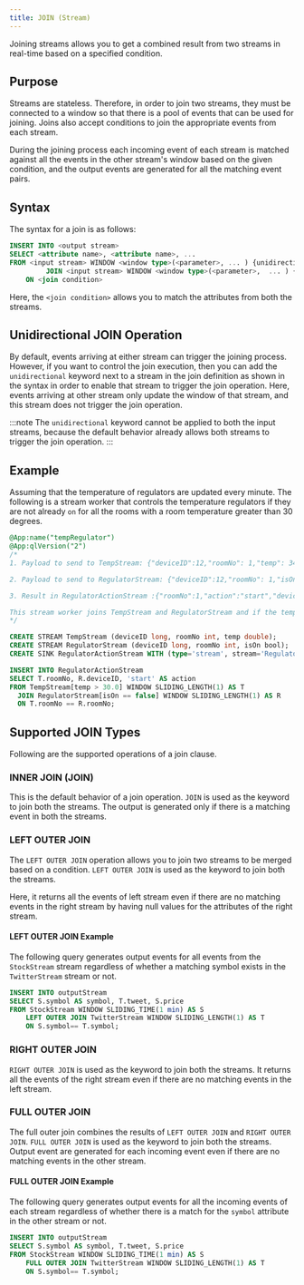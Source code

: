 ```yaml
---
title: JOIN (Stream)
---
```


Joining streams allows you to get a combined result from two streams in real-time based on a specified condition.

## Purpose

Streams are stateless. Therefore, in order to join two streams, they must be connected to a window so that there is a pool of events that can be used for joining. Joins also accept conditions to join the appropriate events from each stream.

During the joining process each incoming event of each stream is matched against all the events in the other
stream's window based on the given condition, and the output events are generated for all the matching event pairs.

## Syntax

The syntax for a join is as follows:

  ```sql
  INSERT INTO <output stream>
  SELECT <attribute name>, <attribute name>, ...
  FROM <input stream> WINDOW <window type>(<parameter>, ... ) {unidirectional} {as <reference>}
           JOIN <input stream> WINDOW <window type>(<parameter>,  ... ) {unidirectional} {as <reference>}
      ON <join condition>
  ```

Here, the `<join condition>` allows you to match the attributes from both the streams.

## Unidirectional JOIN Operation

By default, events arriving at either stream can trigger the joining process. However, if you want to control the
join execution, then you can add the `unidirectional` keyword next to a stream in the join definition as shown in the
syntax in order to enable that stream to trigger the join operation. Here, events arriving at other stream only update the window of that stream, and this stream does not trigger the join operation.

:::note
The `unidirectional` keyword cannot be applied to both the input streams, because the default behavior already allows both streams to trigger the join operation.
:::

## Example

Assuming that the temperature of regulators are updated every minute. The following is a stream worker that controls the temperature regulators if they are not already `on` for all the rooms with a room temperature greater than 30 degrees.  

```sql
@App:name("tempRegulator")
@App:qlVersion("2")
/*
1. Payload to send to TempStream: {"deviceID":12,"roomNo": 1,"temp": 34}

2. Payload to send to RegulatorStream: {"deviceID":12,"roomNo": 1,"isOn": false}

3. Result in RegulatorActionStream :{"roomNo":1,"action":"start","deviceID":12}

This stream worker joins TempStream and RegulatorStream and if the temperature ingested in TempStream is greater than 30.0 and if the isOn property is equal to false in Regulator stream, produces this output in RegulatorActionStream {"roomNo":1,"action":"start","deviceID":12}
*/

CREATE STREAM TempStream (deviceID long, roomNo int, temp double);
CREATE STREAM RegulatorStream (deviceID long, roomNo int, isOn bool);
CREATE SINK RegulatorActionStream WITH (type='stream', stream='RegulatorActionStream', map.type='json',OnError.action="log")(roomNo int, deviceID long, action string);

INSERT INTO RegulatorActionStream
SELECT T.roomNo, R.deviceID, 'start' AS action
FROM TempStream[temp > 30.0] WINDOW SLIDING_LENGTH(1) AS T
  JOIN RegulatorStream[isOn == false] WINDOW SLIDING_LENGTH(1) AS R
  ON T.roomNo == R.roomNo;
```

## Supported JOIN Types

Following are the supported operations of a join clause.

### INNER JOIN (JOIN)

This is the default behavior of a join operation. `JOIN` is used as the keyword to join both the streams. The output is generated only if there is a matching event in both the streams.

### LEFT OUTER JOIN

The `LEFT OUTER JOIN` operation allows you to join two streams to be merged based on a condition. `LEFT OUTER JOIN` is used as the keyword to join both the streams.

Here, it returns all the events of left stream even if there are no matching events in the right stream by
having null values for the attributes of the right stream.

#### LEFT OUTER JOIN Example

The following query generates output events for all events from the `StockStream` stream regardless of whether a matching
symbol exists in the `TwitterStream` stream or not.

```sql
INSERT INTO outputStream 
SELECT S.symbol AS symbol, T.tweet, S.price
FROM StockStream WINDOW SLIDING_TIME(1 min) AS S
    LEFT OUTER JOIN TwitterStream WINDOW SLIDING_LENGTH(1) AS T
    ON S.symbol== T.symbol;
```

### RIGHT OUTER JOIN

`RIGHT OUTER JOIN` is used as the keyword to join both the streams. It returns all the events of the right stream even if there are no matching events in the left stream.

### FULL OUTER JOIN

The full outer join combines the results of `LEFT OUTER JOIN` and `RIGHT OUTER JOIN`. `FULL OUTER JOIN` is used as the keyword to join both the streams. Output event are generated for each incoming event even if there are no matching events in the other stream.

#### FULL OUTER JOIN Example

The following query generates output events for all the incoming events of each stream regardless of whether there is a
match for the `symbol` attribute in the other stream or not.

```sql
INSERT INTO outputStream
SELECT S.symbol AS symbol, T.tweet, S.price
FROM StockStream WINDOW SLIDING_TIME(1 min) AS S
    FULL OUTER JOIN TwitterStream WINDOW SLIDING_LENGTH(1) AS T
    ON S.symbol== T.symbol;
```
